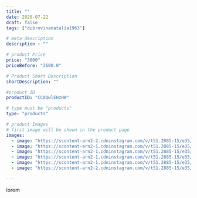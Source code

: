 ```yaml
---
title: ""
date: 2020-07-22
draft: false
tags: ["dubrovinanatalia1963"]

# meta description
description : ""

# product Price
price: "3000"
priceBefore: "3600.0"

# Product Short Description
shortDescription: ""

#product ID
productID: "CC8QwlEHzHW"

# type must be "products"
type: "products"

# product Images
# first image will be shown in the product page
images:
  - image: "https://scontent-arn2-2.cdninstagram.com/v/t51.2885-15/e35/110008688_768033777299081_568936883691599249_n.jpg?se=7&tp=1&_nc_ht=scontent-arn2-2.cdninstagram.com&_nc_cat=105&_nc_ohc=RKJDb8KuJfoAX_3N03V&oh=c9df340e824cf7bde309451d9f3eda89&oe=606C9AD1&ig_cache_key=MjM1ODgzNDAwODg4MzQ3NzExMQ%3D%3D.2"
  - image: "https://scontent-arn2-1.cdninstagram.com/v/t51.2885-15/e35/109805791_285913442643099_5467506166342149674_n.jpg?se=7&tp=1&_nc_ht=scontent-arn2-1.cdninstagram.com&_nc_cat=103&_nc_ohc=DOzdgRKOHe0AX_R_9Pc&oh=3e0413a3fed0f5dda6402f3ab8784613&oe=606A8255&ig_cache_key=MjM1ODgzNDAwODkxNzEwNzYyNQ%3D%3D.2"
  - image: "https://scontent-arn2-1.cdninstagram.com/v/t51.2885-15/e35/115875557_937091010100362_2374770235734190300_n.jpg?se=7&tp=1&_nc_ht=scontent-arn2-1.cdninstagram.com&_nc_cat=106&_nc_ohc=Rpqq3P8pKyQAX8TQdVV&oh=3d39c1c6ed79529107103eb3ff08feaa&oe=606A55DF&ig_cache_key=MjM1ODgzNDAwODkyNTQzNjE1NA%3D%3D.2"
  - image: "https://scontent-arn2-1.cdninstagram.com/v/t51.2885-15/e35/109726215_281461319626269_5843580883371860389_n.jpg?se=7&tp=1&_nc_ht=scontent-arn2-1.cdninstagram.com&_nc_cat=109&_nc_ohc=Lfq7xhLUEqYAX8x7YYs&oh=fb90b70182bf134777c5baddd360ef5d&oe=606D1800&ig_cache_key=MjM1ODgzNDAwODkzMzgzMzAyNA%3D%3D.2"
  - image: "https://scontent-arn2-1.cdninstagram.com/v/t51.2885-15/e35/108186981_318201479229303_9214345920411056273_n.jpg?se=7&tp=1&_nc_ht=scontent-arn2-1.cdninstagram.com&_nc_cat=103&_nc_ohc=vSaKBCXLmm0AX8AE24q&oh=060d13d408231bd0e0efcc7ac46c5888&oe=606BE6B2&ig_cache_key=MjM1ODgzNDAwODg3NTA5NTk2Mg%3D%3D.2"
  - image: "https://scontent-arn2-2.cdninstagram.com/v/t51.2885-15/e35/110226015_214957586434052_4442216662460731135_n.jpg?se=7&tp=1&_nc_ht=scontent-arn2-2.cdninstagram.com&_nc_cat=108&_nc_ohc=vukLTT1ZKE8AX-strsl&oh=9a5f6212f371a49e23d63c8b60987932&oe=606C0E3A&ig_cache_key=MjM1ODgzNDAwODg5MjA5NTMyNg%3D%3D.2"

---
```

lorem
